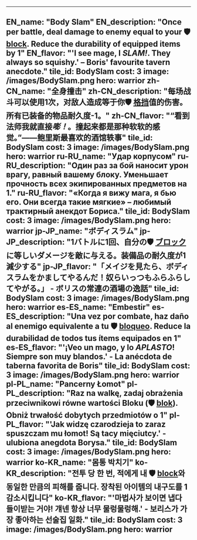 ---

EN_name: "Body Slam"
EN_description: "Once per battle, deal damage to enemy equal to your 🛡️️ <u>block</u>.  Reduce the durability of equipped items by 1"
EN_flavor: "'I see mage, I *SLAM!*. They always so squishy.' – Boris' favourite tavern anecdote."
tile_id: BodySlam
cost: 3
image: /images/BodySlam.png
hero: warrior
zh-CN_name: "全身撞击"
zh-CN_description: "每场战斗可以使用1次，对敌人造成等于你🛡️️ <u>格挡</u>值的伤害。所有已装备的物品耐久度-1。"
zh-CN_flavor: "“看到法师我就直接*嘭！*。撞起来都是那种软软的感觉。”——鲍里斯最喜欢的酒馆轶事"
tile_id: BodySlam
cost: 3
image: /images/BodySlam.png
hero: warrior
ru-RU_name: "Удар корпусом"
ru-RU_description: "Один раз за бой наносит урон врагу, равный вашему блоку. Уменьшает прочность всех экипированных предметов на 1."
ru-RU_flavor: "«Когда я вижу мага, я бью его. Они всегда такие мягкие» – любимый трактирный анекдот Бориса."
tile_id: BodySlam
cost: 3
image: /images/BodySlam.png
hero: warrior
jp-JP_name: "ボディスラム"
jp-JP_description: "1バトルに1回、自分の🛡️️ <u>ブロック</u>に等しいダメージを敵に与える。装備品の耐久度が1減少する"
jp-JP_flavor: "「メイジを見たら、ボディスラムをかましてやるんだ！奴らいっつもふらふらしてやがる。」 - ボリスの常連の酒場の逸話"
tile_id: BodySlam
cost: 3
image: /images/BodySlam.png
hero: warrior
es-ES_name: "Embestir"
es-ES_description: "Una vez por combate, haz daño al enemigo equivalente a tu 🛡️️ <u>bloqueo</u>. Reduce la durabilidad de todos tus ítems equipados en 1"
es-ES_flavor: "'¡Veo un mago, y lo *APLASTO*! Siempre son muy blandos.' - La anécdota de taberna favorita de Boris"
tile_id: BodySlam
cost: 3
image: /images/BodySlam.png
hero: warrior
pl-PL_name: "Pancerny Łomot"
pl-PL_description: "Raz na walkę, zadaj obrażenia przeciwnikowi równe wartości Bloku (🛡️️ <u>blok</u>). Obniż trwałość dobytych przedmiotów o 1"
pl-PL_flavor: "'Jak widzę czarodzieja to zaraz spuszczam mu łomot! Są tacy mięciutcy.' - ulubiona anegdota Borysa."
tile_id: BodySlam
cost: 3
image: /images/BodySlam.png
hero: warrior
ko-KR_name: "몸통 박치기"
ko-KR_description: "전투 당 한 번, 적에게 내 🛡️️ <u>block</u>와 동일한 만큼의 피해를 줍니다. 장착된 아이템의 내구도를 1 감소시킵니다"
ko-KR_flavor: "'마법사가 보이면 냅다 들이받는 거야! 걔넨 항상 너무 물렁물렁해.' - 보리스가 가장 좋아하는 선술집 일화."
tile_id: BodySlam
cost: 3
image: /images/BodySlam.png
hero: warrior
---